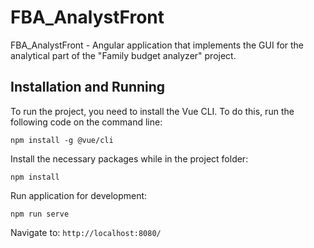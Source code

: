 # FBA_AnalystFront
FBA_AnalystFront - Angular application that implements the GUI for the analytical part of the "Family budget analyzer" project.

## Installation and Running
To run the project, you need to install the Vue CLI. To do this, run the following code on the command line:

	npm install -g @vue/cli

Install the necessary packages while in the project folder:

	npm install
  
Run application for development:

	npm run serve

Navigate to: `http://localhost:8080/`
